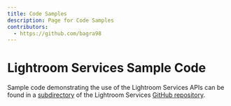 ```yaml
---
title: Code Samples
description: Page for Code Samples
contributors:
  - https://github.com/bagra98
---
```


# Lightroom Services Sample Code

Sample code demonstrating the use of the Lightroom Services APIs can be found in a [subdirectory](https://github.com/AdobeDocs/lightroom-partner-apis/tree/master/samples) of the Lightroom Services [GitHub repository](https://github.com/AdobeDocs/lightroom-partner-apis/tree/master).